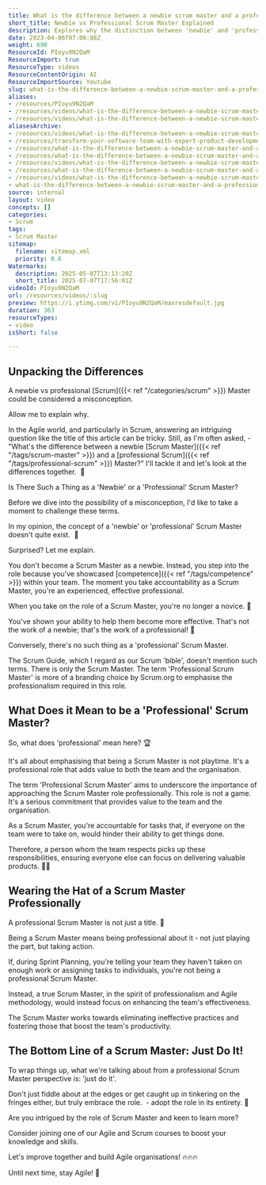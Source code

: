 ```yaml
---
title: What is the difference between a newbie scrum master and a professional Scrum Master?
short_title: Newbie vs Professional Scrum Master Explained
description: Explores why the distinction between 'newbie' and 'professional' Scrum Master is misleading, emphasising the role’s responsibilities, professionalism, and value in Agile teams.
date: 2023-04-06T07:00:08Z
weight: 690
ResourceId: PIoyu9N2QaM
ResourceImport: true
ResourceType: videos
ResourceContentOrigin: AI
ResourceImportSource: Youtube
slug: what-is-the-difference-between-a-newbie-scrum-master-and-a-professional-scrum-master
aliases:
- /resources/PIoyu9N2QaM
- /resources/videos/what-is-the-difference-between-a-newbie-scrum-master-and-a-professional-scrum-master
- /resources/videos/what-is-the-difference-between-a-newbie-scrum-master-and-a-seasoned-experienced-scrum-master
aliasesArchive:
- /resources/videos/what-is-the-difference-between-a-newbie-scrum-master-and-a-professional-scrum-master
- /resources/transform-your-software-team-with-expert-product-development-mentoring
- /resources/what-is-the-difference-between-a-newbie-scrum-master-and-a-professional-scrum-master
- /resources/what-is-the-difference-between-a-newbie-scrum-master-and-a-seasoned-experienced-scrum-master
- /resources/videos/what-is-the-difference-between-a-newbie-scrum-master-and-a-seasoned,-experienced-scrum-master-
- /resources/what-is-the-difference-between-a-newbie-scrum-master-and-a-seasoned,-experienced-scrum-master-
- /resources/videos/what-is-the-difference-between-a-newbie-scrum-master-and-a-seasoned-experienced-scrum-master
- what-is-the-difference-between-a-newbie-scrum-master-and-a-professional-scrum-master
source: internal
layout: video
concepts: []
categories:
- Scrum
tags:
- Scrum Master
sitemap:
  filename: sitemap.xml
  priority: 0.6
Watermarks:
  description: 2025-05-07T13:13:20Z
  short_title: 2025-07-07T17:56:01Z
videoId: PIoyu9N2QaM
url: /resources/videos/:slug
preview: https://i.ytimg.com/vi/PIoyu9N2QaM/maxresdefault.jpg
duration: 363
resourceTypes:
- video
isShort: false

---
```

## Unpacking the Differences

A newbie vs professional [Scrum]({{< ref "/categories/scrum" >}}) Master could be considered a misconception.

Allow me to explain why.

In the Agile world, and particularly in Scrum, answering an intriguing question like the title of this article can be tricky. Still, as I'm often asked, - "What's the difference between a newbie [Scrum Master]({{< ref "/tags/scrum-master" >}}) and a [professional Scrum]({{< ref "/tags/professional-scrum" >}}) Master?" I'll tackle it and let's look at the differences together.  🎯

Is There Such a Thing as a 'Newbie' or a 'Professional' Scrum Master?

Before we dive into the possibility of a misconception, I'd like to take a moment to challenge these terms.

In my opinion, the concept of a 'newbie' or 'professional' Scrum Master doesn't quite exist.  🤔

Surprised? Let me explain.

You don't become a Scrum Master as a newbie. Instead, you step into the role because you've showcased [competence]({{< ref "/tags/competence" >}}) within your team. The moment you take accountability as a Scrum Master, you're an experienced, effective professional.

When you take on the role of a Scrum Master, you're no longer a novice. 🏅

You've shown your ability to help them become more effective. That's not the work of a newbie; that's the work of a professional! 🌟

Conversely, there's no such thing as a 'professional' Scrum Master.

The Scrum Guide, which I regard as our Scrum 'bible', doesn't mention such terms. There is only the Scrum Master. The term 'Professional Scrum Master' is more of a branding choice by Scrum.org to emphasise the professionalism required in this role.

## What Does it Mean to be a 'Professional' Scrum Master?

So, what does 'professional' mean here? 🏆

It's all about emphasising that being a Scrum Master is not playtime. It's a professional role that adds value to both the team and the organisation.

The term 'Professional Scrum Master' aims to underscore the importance of approaching the Scrum Master role professionally. This role is not a game. It's a serious commitment that provides value to the team and the organisation.

As a Scrum Master, you're accountable for tasks that, if everyone on the team were to take on, would hinder their ability to get things done.

Therefore, a person whom the team respects picks up these responsibilities, ensuring everyone else can focus on delivering valuable products. 👩‍💻

## Wearing the Hat of a Scrum Master Professionally

A professional Scrum Master is not just a title. 🚀

Being a Scrum Master means being professional about it - not just playing the part, but taking action.

If, during Sprint Planning, you're telling your team they haven't taken on enough work or assigning tasks to individuals, you're not being a professional Scrum Master.

Instead, a true Scrum Master, in the spirit of professionalism and Agile methodology, would instead focus on enhancing the team's effectiveness.

The Scrum Master works towards eliminating ineffective practices and fostering those that boost the team's productivity.

## The Bottom Line of a Scrum Master: Just Do It!

To wrap things up, what we're talking about from a professional Scrum Master perspective is: 'just do it'.  

Don't just fiddle about at the edges or get caught up in tinkering on the fringes either, but truly embrace the role.  - adopt the role in its entirety. 💼

Are you intrigued by the role of Scrum Master and keen to learn more?

Consider joining one of our Agile and Scrum courses to boost your knowledge and skills.

Let's improve together and build Agile organisations! 🔥🔥🔥

Until next time, stay Agile! 🚀
